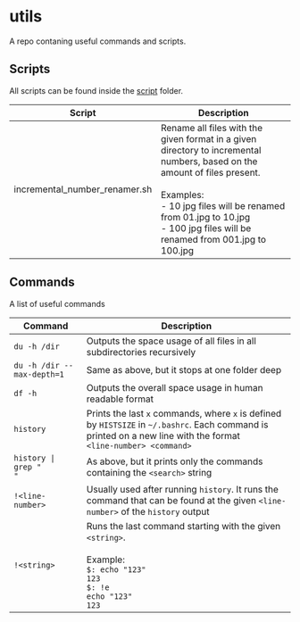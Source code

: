 # utils
A repo contaning useful commands and scripts.

## Scripts

All scripts can be found inside the [script](https://github.com/NicolaFerracin/utils/script) folder.

| Script        | Description  |
| ------------- | -------------|
| incremental_number_renamer.sh | Rename all files with the given format in a given directory to incremental numbers, based on the amount of files present. <br/><br/> Examples: <br/>- 10 jpg files will be renamed from 01.jpg to 10.jpg <br/>- 100 jpg files will be renamed from 001.jpg to 100.jpg |

## Commands

A list of useful commands

| Command | Description |
| ------- | ----------- |
| `du -h /dir` | Outputs the space usage of all files in all subdirectories recursively |
| `du -h /dir --max-depth=1` | Same as above, but it stops at one folder deep |
| `df -h` | Outputs the overall space usage in human readable format |
| `history` | Prints the last `x` commands, where `x` is defined by `HISTSIZE` in `~/.bashrc`. Each command is printed on a new line with the format<br/>`<line-number> <command>` |
| <code>history &#124; grep "<search>"<code> | As above, but it prints only the commands containing the `<search>` string |
| `!<line-number>` | Usually used after running `history`. It runs the command that can be found at the given `<line-number>` of the `history` output
| `!<string>` | Runs the last command starting with the given `<string>`. <br/><br/>Example:<br/>`$: echo "123"`<br/>`123`<br/>`$: !e`<br/>`echo "123"`<br/>`123`